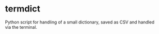 # termdict

Python script for handling of a small dictionary, saved as CSV and handled via the terminal.